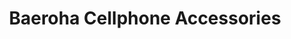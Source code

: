 ---
title: "Baeroha Cellphone Accessories"
url: /tarlac-city/baeroha-cellphone-accessories/
shop: mobile phone
---
